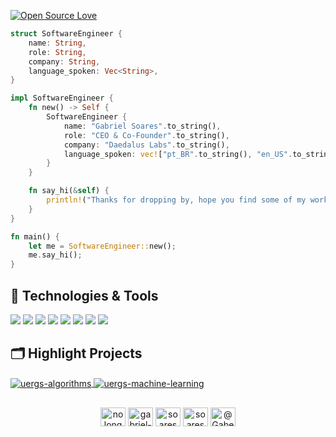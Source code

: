 [![Open Source Love](https://badges.frapsoft.com/os/v1/open-source.svg?v=102)](https://github.com/ellerbrock/open-source-badge/)


```rust
struct SoftwareEngineer {
    name: String,
    role: String,
    company: String,
    language_spoken: Vec<String>,
}

impl SoftwareEngineer {
    fn new() -> Self {
        SoftwareEngineer {
            name: "Gabriel Soares".to_string(),
            role: "CEO & Co-Founder".to_string(),
            company: "Daedalus Labs".to_string(),
            language_spoken: vec!["pt_BR".to_string(), "en_US".to_string()],
        }
    }

    fn say_hi(&self) {
        println!("Thanks for dropping by, hope you find some of my work interesting.");
    }
}

fn main() {
    let me = SoftwareEngineer::new();
    me.say_hi();
}

```

## 🔧 Technologies & Tools

![](https://img.shields.io/badge/OS-Linux-informational?style=flat&logo=linux&logoColor=white&color=6aa6f8)
![](https://img.shields.io/badge/Editor-Neovim-informational?style=flat&logo=neovim&logoColor=white&color=6aa6f8)
![](https://img.shields.io/badge/Code-Rust-informational?style=flat&logo=rust&logoColor=white&color=6aa6f8)
![](https://img.shields.io/badge/Code-Python-informational?style=flat&logo=python&logoColor=white&color=6aa6f8)
![](https://img.shields.io/badge/Code-Typescript-informational?style=flat&logo=typescript&logoColor=white&color=6aa6f8)
![](https://img.shields.io/badge/Code-React-informational?style=flat&logo=react&logoColor=white&color=6aa6f8)
![](https://img.shields.io/badge/Tools-Docker-informational?style=flat&logo=docker&logoColor=white&color=6aa6f8)
![](https://img.shields.io/badge/Tools-AWS-informational?style=flat&logo=aws&logoColor=white&color=6aa6f8)

## 🗂️ Highlight Projects

<a href="https://github.com/soaresgabe/uergs-algorithms">
  <img align="center" src="https://github-readme-stats.vercel.app/api/pin/?username=soaresgabe&repo=uergs-algorithms&show_icons=true&line_height=27&title_color=6aa6f8&text_color=8a919a&icon_color=6aa6f8&bg_color=22272e" alt="uergs-algorithms" />
</a>

<a href="https://github.com/soaresgabe/uergs-machine-learning">
  <img align="center" src="https://github-readme-stats.vercel.app/api/pin/?username=soaresgabe&repo=uergs-machine-learning&show_icons=true&line_height=27&title_color=6aa6f8&text_color=8a919a&icon_color=6aa6f8&bg_color=22272e" alt="uergs-machine-learning" />
</a>

##
<div align=center>
<a href="https://twitter.com/nolongergabe" target="blank"><img align="center" src="https://raw.githubusercontent.com/rahuldkjain/github-profile-readme-generator/master/src/images/icons/Social/twitter.svg" alt="nolongergabe" height="30" width="40" /></a>
<a href="https://linkedin.com/in/gabriel-soares-a27998101" target="blank"><img align="center" src="https://raw.githubusercontent.com/rahuldkjain/github-profile-readme-generator/master/src/images/icons/Social/linked-in-alt.svg" alt="gabriel-soares-a27998101" height="30" width="40" /></a>
<a href="https://fb.com/soaresgabee" target="blank"><img align="center" src="https://raw.githubusercontent.com/rahuldkjain/github-profile-readme-generator/master/src/images/icons/Social/facebook.svg" alt="soaresgabee" height="30" width="40" /></a>
<a href="https://instagram.com/soaresgabe" target="blank"><img align="center" src="https://raw.githubusercontent.com/rahuldkjain/github-profile-readme-generator/master/src/images/icons/Social/instagram.svg" alt="soaresgabe" height="30" width="40" /></a>
<a href="https://www.youtube.com/@soaresgabe" target="blank"><img align="center" src="https://raw.githubusercontent.com/rahuldkjain/github-profile-readme-generator/master/src/images/icons/Social/youtube.svg" alt="@Gabe" height="30" width="40" /></a>
</div>
